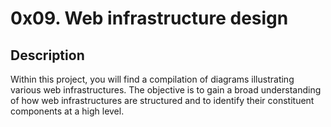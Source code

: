 # 0x09. Web infrastructure design

## Description

Within this project, you will find a compilation of diagrams illustrating various web infrastructures.
The objective is to gain a broad understanding of how web infrastructures are structured and to identify their constituent components at a high level.
